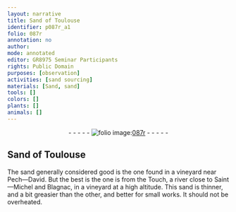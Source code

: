 ```yaml
---
layout: narrative
title: Sand of Toulouse
identifier: p087r_a1
folio: 087r
annotation: no
author:
mode: annotated
editor: GR8975 Seminar Participants
rights: Public Domain
purposes: [observation]
activities: [sand sourcing]
materials: [Sand, sand]
tools: []
colors: []
plants: []
animals: []
---
```


 <div class="folio" align="center">- - - - - <a href="http://gallica.bnf.fr/ark:/12148/btv1b10500001g/f179.image" target="_blank"><img src="https://cu-mkp.github.io/GR8975-edition/assets/photo-icon.png" alt="folio image: " style="display:inline-block; margin-bottom:-3px;"/>087r</a> - - - - - </div>  <span class="activity"></span> 

## <span class="material">Sand</span> of <span class="place">Toulouse</span>

 
 The <span class="material">sand</span> generally considered good is the one found in a vineyard near <span class="place">Pech—David</span>. But the best is the one is from the <span class="place">Touch</span>, a river close to <span class="place">Saint—Michel</span> and <span class="place">Blagnac</span>, in a vineyard at a high altitude. This sand is thinner, and a bit greasier than the other, and better for small works. It should not be overheated. 
 